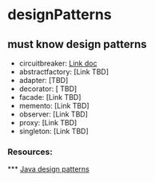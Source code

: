 # designPatterns

## must know design patterns
- circuitbreaker: [Link doc](https://app.clickup.com/9002206935/v/dc/8c95hpq-476/8c95hpq-496)
- abstractfactory: [Link TBD]
- adapter: [TBD]
- decorator: [ TBD]
- facade: [Link TBD]
- memento: [Link TBD]
- observer: [Link TBD]
- proxy: [Link TBD]
- singleton: [Link TBD]


### Resources:
*** [Java design patterns](https://java-design-patterns.com/patterns/)